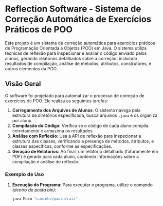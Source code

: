 # Reflection Software - Sistema de Correção Automática de Exercícios Práticos de POO

Este projeto é um sistema de correção automática para exercícios práticos de Programação Orientada a Objetos (POO) em Java. O sistema utiliza técnicas de reflexão para inspecionar e avaliar o código enviado pelos alunos, gerando relatórios detalhados sobre a correção, incluindo resultados de compilação, análise de métodos, atributos, construtores, e outros elementos da POO.

## Visão Geral

O software foi projetado para automatizar o processo de correção de exercícios de POO. Ele realiza as seguintes tarefas:

1. **Carregamento dos Arquivos de Alunos**: O sistema navega pela estrutura de diretórios especificada, busca arquivos `.java` e os organiza por aluno.
2. **Compilação do Código**: Verifica se o código de cada aluno compila corretamente e armazena os resultados.
3. **Análise com Reflexão**: Usa a API de reflexão para inspecionar a estrutura das classes, verificando a presença de métodos, atributos, e classes específicas, conforme as especificações.
4. **Geração de Relatórios**: Ao final, um relatório detalhado (futuramente em PDF) é gerado para cada aluno, contendo informações sobre a compilação e análise de reflexão.

### Exemplo de Uso

1. **Execução do Programa**:
   Para executar o programa, utilize o comando _(dentro da pasta bin)_:
   
   ```java
   java Main "caminho/pasta/raiz"


